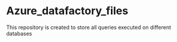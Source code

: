 # Azure_datafactory_files
This repository is created to store all queries executed on different databases
